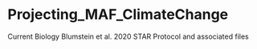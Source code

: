 # Projecting_MAF_ClimateChange
Current Biology Blumstein et al. 2020 STAR Protocol and associated files
